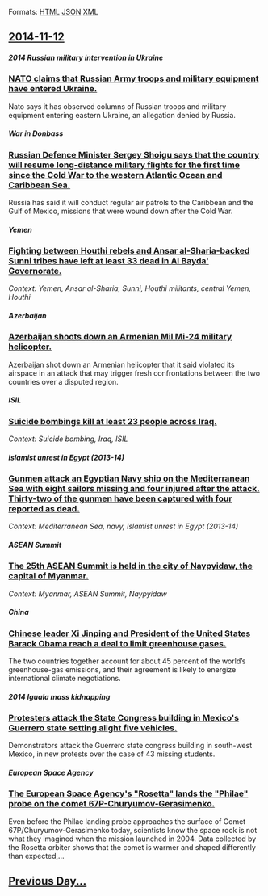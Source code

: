 
Formats: [HTML](2014/11/12/index.html)  [JSON](2014/11/12/index.json)  [XML](2014/11/12/index.xml)  

## [2014-11-12](/news/2014/11/12/index.md)

##### 2014 Russian military intervention in Ukraine
### [NATO claims that Russian Army troops and military equipment have entered Ukraine. ](/news/2014/11/12/nato-claims-that-russian-army-troops-and-military-equipment-have-entered-ukraine.md)
Nato says it has observed columns of Russian troops and military equipment entering eastern Ukraine, an allegation denied by Russia.

##### War in Donbass
### [Russian Defence Minister Sergey Shoigu says that the country will resume long-distance military flights for the first time since the Cold War to the western Atlantic Ocean and Caribbean Sea. ](/news/2014/11/12/russian-defence-minister-sergey-shoigu-says-that-the-country-will-resume-long-distance-military-flights-for-the-first-time-since-the-cold-wa.md)
Russia has said it will conduct regular air patrols to the Caribbean and the Gulf of Mexico, missions that were wound down after the Cold War.

##### Yemen
### [Fighting between Houthi rebels and Ansar al-Sharia-backed Sunni tribes have left at least 33 dead in Al Bayda' Governorate. ](/news/2014/11/12/fighting-between-houthi-rebels-and-ansar-al-sharia-backed-sunni-tribes-have-left-at-least-33-dead-in-al-bayda-governorate.md)
_Context: Yemen, Ansar al-Sharia, Sunni, Houthi militants, central Yemen, Houthi_

##### Azerbaijan
### [Azerbaijan shoots down an Armenian Mil Mi-24 military helicopter. ](/news/2014/11/12/azerbaijan-shoots-down-an-armenian-mil-mi-24-military-helicopter.md)
Azerbaijan shot down an Armenian helicopter that it said violated its airspace in an attack that may trigger fresh confrontations between the two countries over a disputed region.

##### ISIL
### [Suicide bombings kill at least 23 people across Iraq. ](/news/2014/11/12/suicide-bombings-kill-at-least-23-people-across-iraq.md)
_Context: Suicide bombing, Iraq, ISIL_

##### Islamist unrest in Egypt (2013-14)
### [Gunmen attack an Egyptian Navy ship on the Mediterranean Sea with eight sailors missing and four injured after the attack. Thirty-two of the gunmen have been captured with four reported as dead. ](/news/2014/11/12/gunmen-attack-an-egyptian-navy-ship-on-the-mediterranean-sea-with-eight-sailors-missing-and-four-injured-after-the-attack-thirty-two-of-the.md)
_Context: Mediterranean Sea, navy, Islamist unrest in Egypt (2013-14)_

##### ASEAN Summit
### [The 25th ASEAN Summit is held in the city of Naypyidaw, the capital of Myanmar. ](/news/2014/11/12/the-25th-asean-summit-is-held-in-the-city-of-naypyidaw-the-capital-of-myanmar.md)
_Context: Myanmar, ASEAN Summit, Naypyidaw_

##### China
### [Chinese leader Xi Jinping and President of the United States Barack Obama reach a deal to limit greenhouse gases. ](/news/2014/11/12/chinese-leader-xi-jinping-and-president-of-the-united-states-barack-obama-reach-a-deal-to-limit-greenhouse-gases.md)
The two countries together account for about 45 percent of the world&rsquo;s greenhouse-gas emissions, and their agreement is likely to energize international climate negotiations.

##### 2014 Iguala mass kidnapping
### [Protesters attack the State Congress building in Mexico's Guerrero state setting alight five vehicles. ](/news/2014/11/12/protesters-attack-the-state-congress-building-in-mexico-s-guerrero-state-setting-alight-five-vehicles.md)
Demonstrators attack the Guerrero state congress building in south-west Mexico, in new protests over the case of 43 missing students.

##### European Space Agency
### [The European Space Agency's "Rosetta" lands the "Philae" probe on the comet 67P-Churyumov-Gerasimenko. ](/news/2014/11/12/the-european-space-agency-s-rosetta-lands-the-philae-probe-on-the-comet-67p-churyumov-gerasimenko.md)
Even before the Philae landing probe approaches the surface of Comet 67P/Churyumov-Gerasimenko today, scientists know the space rock is not what they imagined when the mission launched in 2004. Data collected by the Rosetta orbiter shows that the comet is warmer and shaped differently than expected,...

## [Previous Day...](/news/2014/11/11/index.md)

